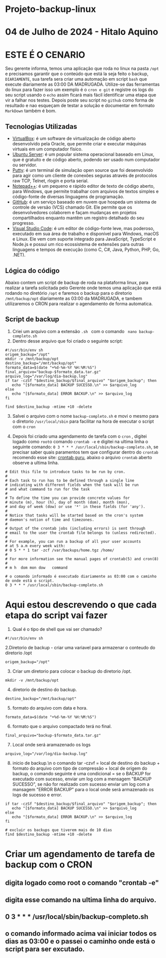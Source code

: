 # Projeto-backup-linux
# 04 de Julho de 2024 - Hitalo Aquino
# ESTE É O CENARIO

Seu gerente informa, temos uma aplicação que roda no linux na pasta ```/opt ```e precisamos garantir que o conteúdo que está la seja feito o backup, ```DIARIAMENTE```,
sua tarefa sera criar uma automação em script ```bash``` que execute diariamente as 03:00 DA MADRUGADA. Utilize-se das ferramentas do linux para fazer isso 
um exemplo é o ```cron e git``` e registre os logs do seu script usando o ```echo``` assim ficará mais fácil identificar uma etapa que vir a falhar nos testes.
Depois poste seu script no ```github``` como forma de resultado e nao esqueçam de testar a solução e documentar em formato ```MarkDown``` também é bom.

## Tecnologias Utilizadas

- [VirtualBox](https://www.virtualbox.org/): é um software de virtualização de código aberto desenvolvido pela Oracle, que permite criar e executar máquinas virtuais em um computador físico.
- [Ubuntu Server](https://ubuntu.com/download/server/): é um popular sistema operacional baseado em Linux, que é gratuito e de código aberto, podendo ser usado num computador ou servidor.
- [Putty](https://www.putty.org/): é um terminal de simulação open source que foi desenvolvido para agir como um cliente de conexões seguras através de protocolos raw TCP, Telnet, rlogin e porta serial. 
- [Notepad++](https://notepad-plus-plus.org/downloads/): é um pequeno e rápido editor de texto de código aberto, para Windows, que permite trabalhar com arquivos de textos simples e código-fonte de diversas linguagens de programação.
- [GitHub](https://github.com/): é um serviço baseado em nuvem que hospeda um sistema de controle de versão (VCS) chamado Git. Ele permite que os desenvolvedores colaborem e façam mudanças em projetos compartilhados enquanto mantêm um registro detalhado do seu progresso.
- [Visual Studio Code](https://code.visualstudio.com/): é um editor de código-fonte leve, mas poderoso, executado em sua área de trabalho e disponível para Windows, macOS e Linux. Ele vem com suporte integrado para JavaScript, TypeScript e Node.js e possui um rico ecossistema de extensões para outras linguagens e tempos de execução (como C, C#, Java, Python, PHP, Go, .NET).


## Lógica do código

Abaixo contem um script de backup de roda na plataforma linux, para realizar a tarefa solicitada pelo Gerente onde temos uma aplicação que está rodando no diretório ```/opt``` e faremos o backup para o diretorio ```/mnt/backup/opt``` diariamente as 03:00 da MADRUGADA, 
e tambem utilizaremos o CRON para realizar o agendamento de forma automatica.

## Script de backup


1. Criei um arquivo com a extensão ```.sh ``` com o comando ``` nano backup-completo.sh```
2. Dentro desse arquivo que foi criado o seguinte script:

```
#!/usr/bin/env sh
origem_backup="/opt"
mkdir -v /mnt/backup/opt
destino_backup="/mnt/backup/opt"
formato_data=$(date "+%d-%m-%Y %H:%M:%S")
final_arquivo="backup-$formato_data.tar.gz"
arquivo_log="/var/log/dia-backup.log"
if tar -czSf "$destino_backup/$final_arquivo" "$origem_backup"; then
   echo "[$formato_data] BACKUP SUCESSO.\n" >> $arquivo_log
else
   echo "[$formato_data] ERROR BACKUP.\n" >> $arquivo_log
fi

find $destino_backup -mtime +10 -delete
```
3. Salvei o arquivo com o nome ```backup-completo.sh``` e movi o mesmo para o diretorio ```/usr/local/sbin``` para facilitar na hora de executar o script com o ```cron```

4. Depois foi criado uma agendamento de tarefa com o ```cron``` , digitei logado como ```root```o comando ```crontab -e``` e digitei na ultima linha o seguinte comando: ```0 3 * * * /usr/local/sbin/backup-completo.sh```, se precisar saber quais paramentos tem que configurar dentro do ```crontab``` recomendo esse site: [crontab guru](https://crontab.guru/), abaixo o arquivo ```crontab``` aberto observe a ultima linha. 

```
# Edit this file to introduce tasks to be run by cron.
# 
# Each task to run has to be defined through a single line
# indicating with different fields when the task will be run
# and what command to run for the task
# 
# To define the time you can provide concrete values for
# minute (m), hour (h), day of month (dom), month (mon),
# and day of week (dow) or use '*' in these fields (for 'any').
# 
# Notice that tasks will be started based on the cron's system
# daemon's notion of time and timezones.
# 
# Output of the crontab jobs (including errors) is sent through
# email to the user the crontab file belongs to (unless redirected).
# 
# For example, you can run a backup of all your user accounts
# at 5 a.m every week with:
# 0 5 * * 1 tar -zcf /var/backups/home.tgz /home/
# 
# For more information see the manual pages of crontab(5) and cron(8)
# 
# m h  dom mon dow   command

# o comando informado é executado diariamente as 03:00 com o caminho de onde está o script.
0 3 * * * /usr/local/sbin/backup-completo.sh
```

# Aqui estou descrevendo o que cada etapa do script vai fazer

1. Qual é o tipo de shell que vai ser chamado?
```
#!/usr/bin/env sh
```
2.Diretorio de backup - criar uma variavel para armazenar o conteudo do diretorio /opt
```
origem_backup="/opt"
```
3. Criar um diretorio para colocar o backup do diretorio /opt.
```
mkdir -v /mnt/backup/opt
```
4. diretorio de destino do backup.
```
destino_backup="/mnt/backup/opt"
```
5. formato do arquivo com data e hora.
```
formato_data=$(date "+%d-%m-%Y %H:%M:%S")
```
6. formato que o arquivo compactado terá no final.
```
final_arquivo="backup-$formato_data.tar.gz"
```
7. Local onde será aramazenado os logs
```
arquivo_log="/var/log/dia-backup.log"
```

8. inicio de backup.\n
o comando tar -czvf = local de destino do backup + formato do arquivo com tipo de compressão + local de origem do backup, o comando seguinte é uma condicional = se o BACKUP for executado com sucesso, enviar um log com a mensagem "BACKUP SUCESSO", se não for realizado com sucesso enviar um log com a mansagem "ERROR BACKUP" para o local onde será armazenado os logs de sucesso e error.
```
if tar -czSf "$destino_backup/$final_arquivo" "$origem_backup"; then
   echo "[$formato_data] BACKUP SUCESSO.\n" >> $arquivo_log
else
   echo "[$formato_data] ERROR BACKUP.\n" >> $arquivo_log
fi

# excluir os backups que tiverem mais de 10 dias
find $destino_backup -mtime +10 -delete
```
# Criar um agendamento de tarefa de backup com o CRON
## digita logado como root o comando "crontab -e"
## digita esse comando na ultima linha do arquivo.
## 0 3 * * * /usr/local/sbin/backup-completo.sh
## o comando informado acima vai iniciar todos os dias as 03:00 e o passei o caminho onde está o script para ser excutado.






